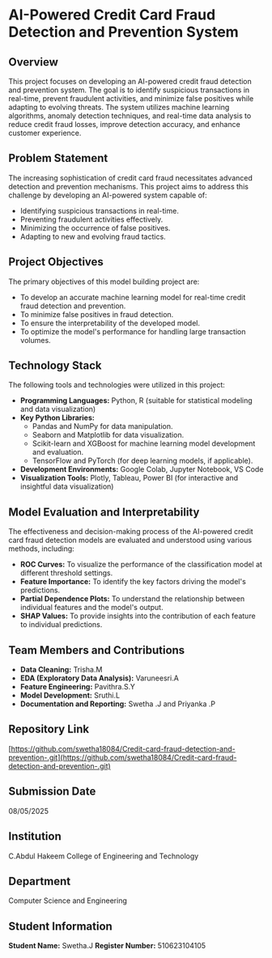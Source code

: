 # AI-Powered Credit Card Fraud Detection and Prevention System

## Overview

This project focuses on developing an AI-powered credit fraud detection and prevention system. The goal is to identify suspicious transactions in real-time, prevent fraudulent activities, and minimize false positives while adapting to evolving threats. The system utilizes machine learning algorithms, anomaly detection techniques, and real-time data analysis to reduce credit fraud losses, improve detection accuracy, and enhance customer experience.

## Problem Statement

The increasing sophistication of credit card fraud necessitates advanced detection and prevention mechanisms. This project aims to address this challenge by developing an AI-powered system capable of:

* Identifying suspicious transactions in real-time.
* Preventing fraudulent activities effectively.
* Minimizing the occurrence of false positives.
* Adapting to new and evolving fraud tactics.

## Project Objectives

The primary objectives of this model building project are:

* To develop an accurate machine learning model for real-time credit fraud detection and prevention.
* To minimize false positives in fraud detection.
* To ensure the interpretability of the developed model.
* To optimize the model's performance for handling large transaction volumes.

## Technology Stack

The following tools and technologies were utilized in this project:

* **Programming Languages:** Python, R (suitable for statistical modeling and data visualization)
* **Key Python Libraries:**
    * Pandas and NumPy for data manipulation.
    * Seaborn and Matplotlib for data visualization.
    * Scikit-learn and XGBoost for machine learning model development and evaluation.
    * TensorFlow and PyTorch (for deep learning models, if applicable).
* **Development Environments:** Google Colab, Jupyter Notebook, VS Code
* **Visualization Tools:** Plotly, Tableau, Power BI (for interactive and insightful data visualization)

## Model Evaluation and Interpretability

The effectiveness and decision-making process of the AI-powered credit card fraud detection models are evaluated and understood using various methods, including:

* **ROC Curves:** To visualize the performance of the classification model at different threshold settings.
* **Feature Importance:** To identify the key factors driving the model's predictions.
* **Partial Dependence Plots:** To understand the relationship between individual features and the model's output.
* **SHAP Values:** To provide insights into the contribution of each feature to individual predictions.

## Team Members and Contributions

* **Data Cleaning:** Trisha.M
* **EDA (Exploratory Data Analysis):** Varuneesri.A
* **Feature Engineering:** Pavithra.S.Y
* **Model Development:** Sruthi.L
* **Documentation and Reporting:** Swetha .J and Priyanka .P

## Repository Link

[https://github.com/swetha18084/Credit-card-fraud-detection-and-prevention-.git](https://github.com/swetha18084/Credit-card-fraud-detection-and-prevention-.git)

## Submission Date

08/05/2025

## Institution

C.Abdul Hakeem College of Engineering and Technology

## Department

Computer Science and Engineering

## Student Information

**Student Name:** Swetha.J
**Register Number:** 510623104105
